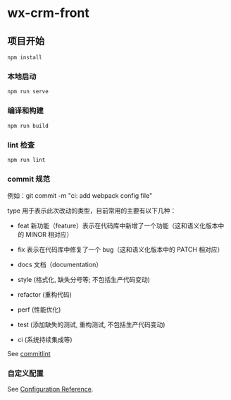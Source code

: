 # wx-crm-front

## 项目开始
```
npm install
```

### 本地启动
```
npm run serve
```

### 编译和构建
```
npm run build
```

### lint 检查
```
npm run lint
```
### commit 规范
例如：git commit -m "ci: add webpack config file"

type 用于表示此次改动的类型，目前常用的主要有以下几种：

- feat 新功能（feature）表示在代码库中新增了一个功能（这和语义化版本中的 MINOR 相对应）

- fix 表示在代码库中修复了一个 bug（这和语义化版本中的 PATCH 相对应）

- docs 文档（documentation）

- style (格式化, 缺失分号等; 不包括生产代码变动)

- refactor (重构代码)

- perf (性能优化)

- test (添加缺失的测试, 重构测试, 不包括生产代码变动)

- ci (系统持续集成等)

See [commitlint](https://github.com/marionebl/commitlint/tree/master/%40commitlint/config-conventional#type-enum)


### 自定义配置
See [Configuration Reference](https://cli.vuejs.org/config/).
